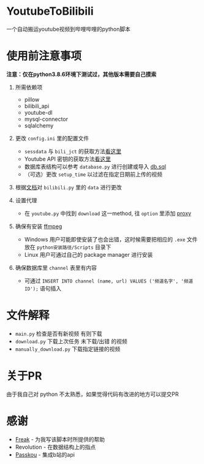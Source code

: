 # YoutubeToBilibili
一个自动搬运youtube视频到哔哩哔哩的python脚本

# 使用前注意事项
**注意：仅在python3.8.6环境下测试过，其他版本需要自己摸索**

 1. 所需依赖项
    - pillow
    - bilibili_api
    - youtube-dl
    - mysql-connector
    - sqlalchemy

2. 更改 ``config.ini`` 里的配置文件
    - ``sessdata`` 与 ``bili_jct`` 的获取方法[看这里](https://github.com/Passkou/bilibili_api#获取-sessdate-和csrf)
    - Youtube API 密钥的获取方法[看这里](https://developers.google.com/youtube/v3/getting-started)
    - 数据库表结构可以参考 ``database.py`` 进行创建或导入 [db.sql](https://github.com/deadw1nter/YoutubeToBilibili/blob/master/db.sql)
    - （可选）更改 ``setup_time`` 以过滤在指定日期前上传的视频

3. 根据[文档](https://github.com/Passkou/bilibili_api/blob/master/docs/模块/video.md#上传视频)对 ``bilibili.py`` 里的 ``data`` 进行更改

4. 设置代理
    - 在 ``youtube.py`` 中找到 ``download`` 这一method, 往 ``option`` 里添加 [proxy](https://github.com/ytdl-org/youtube-dl/blob/3e4cedf9e8cd3157df2457df7274d0c842421945/youtube_dl/YoutubeDL.py#L211)

5. 确保有安装 [ffmpeg](https://ffmpeg.org/download.html)
    - Windows 用户可能即使安装了也会出错，这时候需要把相应的 ``.exe`` 文件放在 ``python安装路径/Scripts`` 目录下
    - Linux 用户可通过自己的 package manager 进行安装

6. 确保数据库里 ``channel`` 表里有内容
    - 可通过 ``INSERT INTO channel (name, url) VALUES ('频道名字', '频道ID');`` 语句插入

# 文件解释
- ``main.py`` 检查是否有新视频 有则下载
- ``download.py`` 下载上次任务 未下载/出错 的视频
- ``manually_download.py`` 下载指定链接的视频

# 关于PR
由于我自己对 python 不太熟悉，如果觉得代码有改进的地方可以提交PR

# 感谢

* [Freak](https://github.com/Fre-ak) - 为我写该脚本时所提供的帮助
* Revolution - 在数据结构上的指点
* [Passkou](https://github.com/Passkou) - 集成b站的api